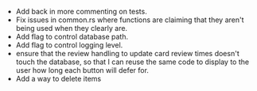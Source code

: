 - Add back in more commenting on tests.
- Fix issues in common.rs where functions are claiming that they aren't being used when they clearly are.
- Add flag to control database path.
- Add flag to control logging level.
- ensure that the review handling to update card review times doesn't touch the database, so that I can reuse the same code
  to display to the user how long each button will defer for.
- Add a way to delete items

